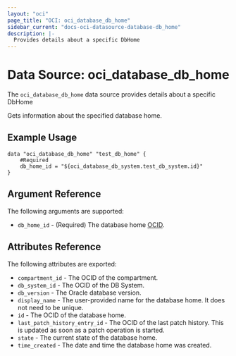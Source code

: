 ```yaml
---
layout: "oci"
page_title: "OCI: oci_database_db_home"
sidebar_current: "docs-oci-datasource-database-db_home"
description: |-
  Provides details about a specific DbHome
---
```


# Data Source: oci_database_db_home
The `oci_database_db_home` data source provides details about a specific DbHome

Gets information about the specified database home.

## Example Usage

```hcl
data "oci_database_db_home" "test_db_home" {
	#Required
	db_home_id = "${oci_database_db_system.test_db_system.id}"
}
```

## Argument Reference

The following arguments are supported:

* `db_home_id` - (Required) The database home [OCID](https://docs.us-phoenix-1.oraclecloud.com/Content/General/Concepts/identifiers.htm).


## Attributes Reference

The following attributes are exported:

* `compartment_id` - The OCID of the compartment.
* `db_system_id` - The OCID of the DB System.
* `db_version` - The Oracle database version.
* `display_name` - The user-provided name for the database home. It does not need to be unique.
* `id` - The OCID of the database home.
* `last_patch_history_entry_id` - The OCID of the last patch history. This is updated as soon as a patch operation is started.
* `state` - The current state of the database home.
* `time_created` - The date and time the database home was created.

